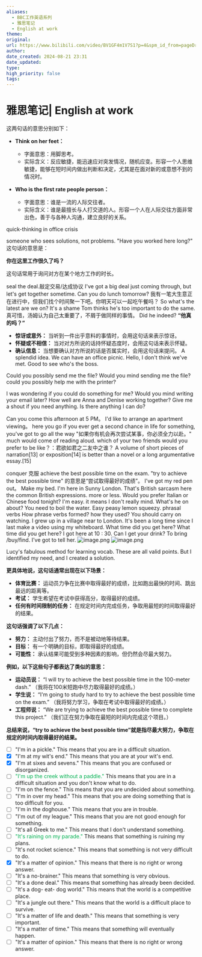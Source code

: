 ```yaml
---
aliases:
  - BBC工作英语系列
  - 雅思笔记
  - English at work
theme: 
original: 
url: https://www.bilibili.com/video/BV1GF4m1V7S1?p=4&spm_id_from=pageDriver&vd_source=7038f96b6bb3b14743531b102b109c43
author: 
date_created: 2024-08-21 23:31
date_updated: 
type: 
high_priority: false
tags:
---
```

# 雅思笔记| English at work

这两句话的意思分别如下：

- **Think on her feet：**
    
    - 字面意思：用脚思考。
    - 实际含义：反应敏捷，能迅速应对突发情况，随机应变。形容一个人思维敏捷，能够在短时间内做出判断和决定，尤其是在面对新的或意想不到的情况时。
- **Who is the first rate people person：**
    
    - 字面意思：谁是一流的人际交往者。
    - 实际含义：谁是最擅长与人打交道的人。形容一个人在人际交往方面非常出色，善于与各种人沟通，建立良好的关系。

quick-thinking in office crisis

someone who sees solutions, not problems. 
"Have you worked here long?" 这句话的意思是：

**你在这里工作很久了吗？**

这句话常用于询问对方在某个地方工作的时长。

seal the deal.敲定交易/达成协议
I've got a big deal just coming through, but let's get together sometime. Can you do lunch tomorrow?
我有一笔大生意正在进行中，但我们找个时间聚一下吧。你明天可以一起吃午餐吗？
So what's the latest are we on?
It's a shame Tom thinks he's too important to do the same.
真可惜，汤姆认为自己太重要了，不屑于做同样的事情。
Did he indeed?
**“他真的吗？”**
- **惊讶或意外：** 当听到一件出乎意料的事情时，会用这句话来表示惊讶。
- **怀疑或不相信：** 当对对方所说的话持怀疑态度时，会用这句话来表示怀疑。
- **确认信息：** 当想要确认对方所说的话是否属实时，会用这句话来提问。
A splendid idea. We can have an office picnic.
Hello, I don't think we've met.
Good to see who's the boss.

Could you possibly send me the file?
Would you mind sending me the file?
could you possibly help me with the printer?

I was wondering if you could do something for me?
Would you mind writing your email later?
How well are Anna and Denise working together?
Give me a shout if you need anything.
Is there anything I can do?









Can you come this afternoon at 5 PM。
I'd like to arrange an apartment viewing。
here you go
if you ever get a second chance in life for something, you've got to go all the way
"如果你有机会再次尝试某事，你必须全力以赴。"
much would come of reading aloud.
which of your two friends would you prefer to be like？：君欲如君之二友中之谁？
A volume of short pieces of narration[13] or exposition[14] is better than a novel or a long argumentative essay.[15]

conquer 克服
achieve the best possible time on the exam.
"try to achieve the best possible time" 的意思是“尝试取得最好的成绩”。
I've got my red pen out。
Make my bed.
I'm here in Sunny London. That's British sarcasm here
the common British expressions.
more or less.
Would you prefer Italian or Chinese food tonight?
I'm easy. it means I don't really mind.
What's he on about?
You need to boil the water.
Easy peasy lemon squeezy.
phrasal verbs
How phrase verbs  formed?
how they used?
You should carry on watching.
I grew up in a village near to London.
It's been a long time since I last make a video using my whiteboard. What time did you get here?
What time did you get here?
I got here at 10 : 30.
Can I get your drink?
To bring /buy/find.
I've got to tell her.
![image.png](https://cdn.jsdelivr.net/gh/duanbiao2000/BlogGallery@main/picture/20240822013847.png)
![image.png](https://cdn.jsdelivr.net/gh/duanbiao2000/BlogGallery@main/picture/20240822014002.png)

Lucy's fabulous method for learning vocab.
These are all valid points.
But I identified my need, and I created a solution.

**更具体地说，这句话通常出现在以下场景：**

- **体育比赛：** 运动员力争在比赛中取得最好的成绩，比如跑出最快的时间、跳出最远的距离等。
- **考试：** 学生希望在考试中获得高分，取得最好的成绩。
- **任何有时间限制的任务：** 在规定时间内完成任务，争取用最短的时间取得最好的结果。

**这句话强调了以下几点：**

- **努力：** 主动付出了努力，而不是被动地等待结果。
- **目标：** 有一个明确的目标，即取得最好的成绩。
- **可能性：** 承认结果可能受到多种因素的影响，但仍然会尽最大努力。

**例如，以下这些句子都表达了类似的意思：**

- **运动员说：** “I will try to achieve the best possible time in the 100-meter dash.” （我将在100米短跑中尽力取得最好的成绩。）
- **学生说：** “I'm going to study hard to try to achieve the best possible time on the exam.” （我将努力学习，争取在考试中取得最好的成绩。）
- **工程师说：** “We are trying to achieve the best possible time to complete this project.” （我们正在努力争取在最短的时间内完成这个项目。）

**总结来说，“try to achieve the best possible time”就是指尽最大努力，争取在规定的时间内取得最好的结果。**

- [ ] "I'm in a pickle." This means that you are in a difficult situation.
- [x] "I'm at my wit's end." This means that you are at your wit's end.
- [x] "I'm at sixes and sevens." This means that you are confused or disorganized.
- [ ] <font color="#00b050">"I'm up the creek without a paddle."</font> This means that you are in a difficult situation and you don't know what to do.
- [ ] "I'm on the fence." This means that you are undecided about something.
- [ ] "I'm in over my head." This means that you are doing something that is too difficult for you.
- [ ] "I'm in the doghouse." This means that you are in trouble.
- [ ] "I'm out of my league." This means that you are not good enough for something.
- [ ] "It's all Greek to me." This means that I don't understand something.
- [ ] <font color="#00b050">"It's raining on my parade."</font> This means that something is ruining my plans.
- [ ] "It's not rocket science." This means that something is not very difficult to do.
- [x] "It's a matter of opinion." This means that there is no right or wrong answer.
- [ ] "It's a no-brainer." This means that something is very obvious.
- [ ] "It's a done deal." This means that something has already been decided.
- [ ] "It's a dog- eat- dog world." This means that the world is a competitive place.
- [ ] "It's a jungle out there." This means that the world is a difficult place to survive.
- [ ] "It's a matter of life and death." This means that something is very important.
- [ ] "It's a matter of time." This means that something will eventually happen.
- [ ] "It's a matter of opinion." This means that there is no right or wrong answer.
